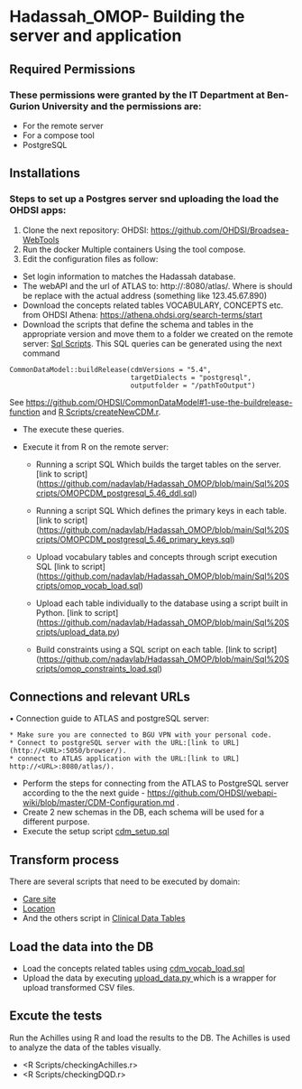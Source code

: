 # Hadassah_OMOP- Building the server and application

## Required Permissions
### These permissions were granted by the IT Department at Ben-Gurion University and the permissions are:

* For the remote server
* For a compose tool
* PostgreSQL

## Installations
### Steps to set up a Postgres server snd uploading the load the OHDSI apps:
1. Clone the next repository: OHDSI: https://github.com/OHDSI/Broadsea-WebTools 
2. Run the docker Multiple containers Using the tool compose.
3. Edit the configuration files as follow:

* Set login information to matches the Hadassah database.
* The webAPI and the url of ATLAS to: http://<URL>:8080/atlas/. Where <URL> is should be replace with the actual address (something like 123.45.67.890)
* Download the concepts related tables VOCABULARY, CONCEPTS etc. from OHDSI Athena: https://athena.ohdsi.org/search-terms/start
* Download the scripts that define the schema and tables in the appropriate version and move them to a folder we created on the remote server: [Sql Scripts](<Sql Scripts>). This SQL queries can be generated using the next command
```
CommonDataModel::buildRelease(cdmVersions = "5.4",
                              targetDialects = "postgresql",
                              outputfolder = "/pathToOutput")
```
See https://github.com/OHDSI/CommonDataModel#1-use-the-buildrelease-function and [R Scripts/createNewCDM.r](<R Scripts/createNewCDM.r>).

* The execute these queries.

* Execute it from R on the remote server:

    *	Running a script SQL Which builds the target tables on the server.
      [link to script] 
      (https://github.com/nadavlab/Hadassah_OMOP/blob/main/Sql%20Scripts/OMOPCDM_postgresql_5.46_ddl.sql)
    *	Running a script SQL Which defines the primary keys in each table.
      [link to script] 
      (https://github.com/nadavlab/Hadassah_OMOP/blob/main/Sql%20Scripts/OMOPCDM_postgresql_5.46_primary_keys.sql)

    *	Upload vocabulary tables and concepts  through script execution SQL
      [link to script] (https://github.com/nadavlab/Hadassah_OMOP/blob/main/Sql%20Scripts/omop_vocab_load.sql)

    *	Upload each table individually to the database using a script built in Python.
      [link to script] (https://github.com/nadavlab/Hadassah_OMOP/blob/main/Sql%20Scripts/upload_data.py)

    *	Build constraints using a SQL script on each table.
      [link to script] (https://github.com/nadavlab/Hadassah_OMOP/blob/main/Sql%20Scripts/omop_constraints_load.sql)

## Connections and relevant URLs

•	Connection guide to ATLAS and postgreSQL server:
    
    * Make sure you are connected to BGU VPN with your personal code.    
    * Connect to postgreSQL server with the URL:[link to URL] (http://<URL>:5050/browser/).
    * connect to ATLAS application with the URL:[link to URL] http://<URL>:8080/atlas/).

* Perform the steps for connecting from the ATLAS to PostgreSQL server according to the the next guide - https://github.com/OHDSI/webapi-wiki/blob/master/CDM-Configuration.md .
*	Create 2 new schemas in the DB, each schema will be used for a different purpose. 
* Execute the setup script [cdm_setup.sql](<Sql Scripts/cdm_setup.sql>)

## Transform process
There are several scripts that need to be executed by domain:
* [Care site](<Health System Data Tables/care_site.py>)
* [Location](<Health System Data Tables/location.py>)
* And the others script in [Clinical Data Tables](<Clinical Data Tables>)

## Load the data into the DB
* Load the concepts related tables using [cdm_vocab_load.sql](<Sql Scripts/cdm_vocab_load.sql>)
* Upload the data by executing [upload_data.py ](<Sql Scripts/upload_data.py>) which is a wrapper for upload transformed CSV files.


## Excute the tests
Run the Achilles using R and load the results to the DB. The Achilles is used to analyze the data of the tables visually.

* <R Scripts/checkingAchilles.r>
* <R Scripts/checkingDQD.r>
